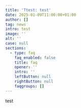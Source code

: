 ```yaml
---
title: 'Ttest: test'
date: 2025-01-09T11:00:00+01:00
author: []
tag: news
intro: test
image: ''
alt: ''
case: null
sections:
  - type: faq
    faq_enabled: false
    title: faq
    opener: ''
    intro: ''
    leftButton: null
    rightButton: null
    faqgroups: []
---
```

test
